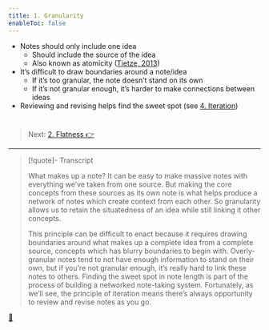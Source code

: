 ```yaml
---
title: 1. Granularity
enableToc: false
---
```


* Notes should only include one idea
  * Should include the source of the idea
  * Also known as atomicity ([Tietze, 2013](../References/Tietze,%202013.md))
* It’s difficult to draw boundaries around a note/idea
  * If it’s too granular, the note doesn’t stand on its own
  * If it’s not granular enough, it’s harder to make connections between ideas
* Reviewing and revising helps find the sweet spot (see [4. Iteration](Iteration.md))

# 

 > 
 > Next: [2. Flatness 👉](Flatness.md)

---

 > 
 > \[!quote\]- Transcript
 > 
 > What makes up a note? It can be easy to make massive notes with everything we’ve taken from one source. But making the core concepts from these sources as its own note is what helps produce a network of notes which create context from each other. So granularity allows us to retain the situatedness of an idea while still linking it other concepts.
 > 
 > This principle can be difficult to enact because it requires drawing boundaries around what makes up a complete idea from a complete source, concepts which has blurry boundaries to begin with. Overly-granular notes tend to not have enough information to stand on their own, but if you’re not granular enough, it’s really hard to link these notes to others. Finding the sweet spot in note length is part of the process of building a networked note-taking system. Fortunately, as we’ll see, the principle of iteration means there’s always opportunity to review and revise notes as you go.

[📖](../Principle%20of%20atomicity.md)
